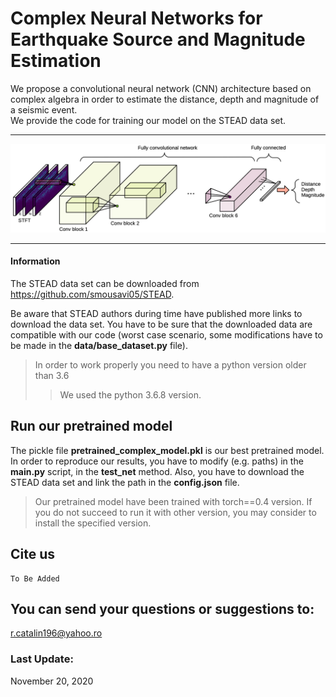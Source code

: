#  Complex Neural Networks for Earthquake Source and Magnitude Estimation                                                                                  

We propose a convolutional neural network (CNN) architecture based on complex algebra in order to estimate the distance, depth and magnitude of a seismic event.   
We provide the code for training our model on the STEAD data set.

-----------------------------------------

![map](resources/complex_arch_v2.png)

-----------------------------------------                                                                                                                                      
#### Information

The STEAD data set can be downloaded from https://github.com/smousavi05/STEAD. 

Be aware that STEAD authors during time have published more links to download the data set. You have to be sure that the downloaded data are compatible with our code (worst case scenario, some modifications have to be made in the **data/base_dataset.py** file).
 
> In order to work properly you need to have a python version older than 3.6
>> We used the python 3.6.8 version.

## Run our pretrained model

The pickle file **pretrained_complex_model.pkl** is our best pretrained model. In order to reproduce our results, you have to
modify (e.g. paths) in the **main.py** script, in the **test_net** method. Also, you have to download the STEAD data set and link the path in the **config.json** file.  

> Our pretrained model have been trained with torch==0.4 version. If you do not succeed to run it with other version, you may consider to install the specified version. 


## Cite us
```
To Be Added
```
## You can send your questions or suggestions to: 
r.catalin196@yahoo.ro

### Last Update:
November 20, 2020 



